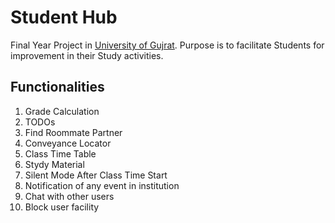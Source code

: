 # Student Hub
Final Year Project in [University of Gujrat](http://www.uog.edu.pk "UOG"). Purpose is to facilitate Students for improvement in their Study activities.

## Functionalities
1. Grade Calculation
2. TODOs
3. Find Roommate Partner
4. Conveyance Locator
5. Class Time Table
6. Stydy Material
7. Silent Mode After Class Time Start
8. Notification of any event in institution
9. Chat with other users
10. Block user facility
